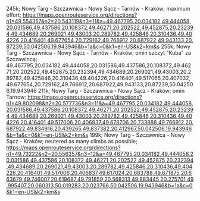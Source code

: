
245k; Nowy Targ - Szczawnica - Nowy Sącz - Tarnów - Kraków; maximum effort; https://maps.openrouteservice.org/directions?n1=49.554357&n2=20.543119&n3=11&a=49.467795,20.034182,49.444058,20.031586,49.437586,20.108372,49.46271,20.202522,49.452875,20.232394,49.434689,20.269021,49.43003,20.289782,49.425846,20.310436,49.404226,20.416401,49.677654,20.729162,49.766912,20.687922,49.943133,20.87239,50.042506,19.943946&b=1a&c=0&k1=en-US&k2=km&s
255k; Nowy Targ - Szczawnica - Nowy Sącz - Tarnów - Kraków; omin szczyt "Kuba" za Szczawincą; 49.467795,20.034182,49.444058,20.031586,49.437586,20.108372,49.46271,20.202522,49.452875,20.232394,49.434689,20.269021,49.43003,20.289782,49.425846,20.310436,49.404226,20.416401,49.517065,20.407032,49.677654,20.729162,49.766912,20.687922,49.943133,20.87239,50.042506,19.943946
211k; Nowy Targ - Szczawnica - Nowy Sącz - Kraków; omin Tarnow; https://maps.openrouteservice.org/directions?n1=49.802098&n2=20.577736&n3=11&a=49.467795,20.034182,49.444058,20.031586,49.437586,20.108372,49.46271,20.202522,49.452875,20.232394,49.434689,20.269021,49.43003,20.289782,49.425846,20.310436,49.404226,20.416401,49.517006,20.406837,49.678706,20.733888,49.766912,20.687922,49.834916,20.439265,49.837382,20.412967,50.042506,19.943946&b=1a&c=0&k1=en-US&k2=km&s
199k; Nowy Targ - Szczawnica - Nowy Sącz - Kraków; neutered as many climbs as possible; https://maps.openrouteservice.org/directions?n1=49.73222&n2=20.556357&n3=12&a=49.467795,20.034182,49.444058,20.031586,49.437586,20.108372,49.46271,20.202522,49.452875,20.232394,49.434689,20.269021,49.43003,20.289782,49.425846,20.310436,49.404226,20.416401,49.517006,20.406837,49.617024,20.683788,49.671875,20.663679,49.746007,20.619687,49.791859,20.568313,49.883445,20.275701,49.995407,20.060313,50.019283,20.023766,50.042506,19.943946&b=1a&c=0&k1=en-US&k2=km&s